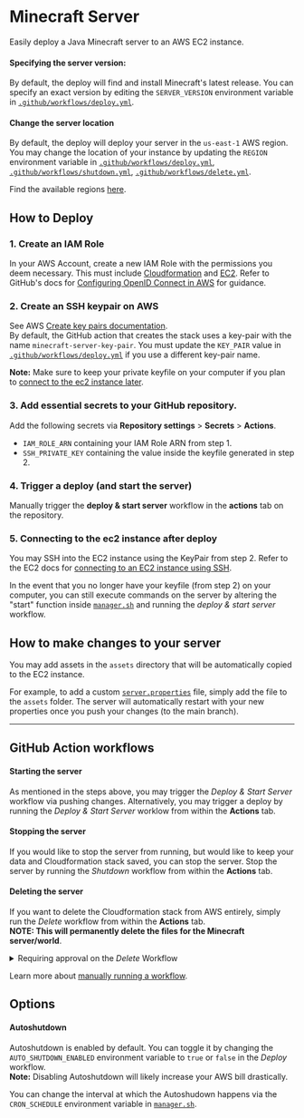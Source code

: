 # Minecraft Server
Easily deploy a Java Minecraft server to an AWS EC2 instance.

#### Specifying the server version:
By default, the deploy will find and install Minecraft's latest release. You can specify an exact version by editing the `SERVER_VERSION` environment variable in [`.github/workflows/deploy.yml`](.github/workflows/deploy.yml#L17).

#### Change the server location
By default, the deploy will deploy your server in the `us-east-1` AWS region. You may change the location of your instance by updating the `REGION` environment variable in [`.github/workflows/deploy.yml`](.github/workflows/deploy.yml#L14), [`.github/workflows/shutdown.yml`](.github/workflows/shutdown.yml#L11), [`.github/workflows/delete.yml`](.github/workflows/delete.yml#L11).

Find the available regions [here](https://aws.amazon.com/about-aws/global-infrastructure/regions_az/).

## How to Deploy
### 1. Create an IAM Role
In your AWS Account, create a new IAM Role with the permissions you deem necessary. This must include [Cloudformation](https://aws.amazon.com/cloudformation/) and [EC2](https://aws.amazon.com/ec2/). Refer to GitHub's docs for [Configuring OpenID Connect in AWS](https://docs.github.com/en/actions/deployment/security-hardening-your-deployments/configuring-openid-connect-in-amazon-web-services) for guidance.

### 2. Create an SSH keypair on AWS
See AWS [Create key pairs documentation](https://docs.aws.amazon.com/AWSEC2/latest/UserGuide/create-key-pairs.html). \
By default, the GitHub action that creates the stack uses a key-pair with the name `minecraft-server-key-pair`. You must update the `KEY_PAIR` value in [`.github/workflows/deploy.yml`](.github/workflows/deploy.yml#L15) if you use a different key-pair name.

**Note:** Make sure to keep your private keyfile on your computer if you plan to [connect to the ec2 instance later](#5-connecting-to-the-ec2-instance-after-deploy).


### 3. Add essential secrets to your GitHub repository.

Add the following secrets via **Repository settings** > **Secrets** > **Actions**.

  - `IAM_ROLE_ARN` containing your IAM Role ARN from step 1.
  - `SSH_PRIVATE_KEY` containing the value inside the keyfile generated in step 2.

### 4. Trigger a deploy (and start the server)
Manually trigger the **deploy & start server** workflow in the **actions** tab on the repository.

### 5. Connecting to the ec2 instance after deploy
You may SSH into the EC2 instance using the KeyPair from step 2. Refer to the EC2 docs for [connecting to an EC2 instance using SSH](https://docs.aws.amazon.com/AWSEC2/latest/UserGuide/AccessingInstancesLinux.html).

In the event that you no longer have your keyfile (from step 2) on your computer, you can still execute commands on the server by altering the "start" function inside [`manager.sh`](manager.sh) and running the *deploy & start server* workflow.

## How to make changes to your server
You may add assets in the `assets` directory that will be automatically copied to the EC2 instance.

For example, to add a custom [`server.properties`](https://minecraft.fandom.com/wiki/Server.properties) file, simply add the file to the `assets` folder. The server will automatically restart with your new properties once you push your changes (to the main branch).


---

## GitHub Action workflows

#### Starting the server
As mentioned in the steps above, you may trigger the *Deploy & Start Server* workflow via pushing changes. Alternatively, you may trigger a deploy by running the *Deploy & Start Server* worklow from within the **Actions** tab.

#### Stopping the server
If you would like to stop the server from running, but would like to keep your data and Cloudformation stack saved, you can stop the server. Stop the server by running the *Shutdown* workflow from within the **Actions** tab.

#### Deleting the server
If you want to delete the Cloudformation stack from AWS entirely, simply run the *Delete* workflow from within the **Actions** tab. \
**NOTE: This will permanently delete the files for the Minecraft server/world**.

<details>

  <summary>Requiring approval on the <em>Delete</em> Workflow</summary>
  
  You might want to share permissions with your friends to start/stop the server. However, you probably want to limit who has access to permanently delete the server.

  To restrict access, simply enable the *required reviewers* protection rule to your server after the initial creation. This will allow you to select users that must approve the deletion before it occurs.

  Learn more about the [required reviewers protection rule](https://docs.github.com/en/actions/deployment/targeting-different-environments/using-environments-for-deployment#required-reviewers).
</details>

Learn more about [manually running a workflow](https://docs.github.com/en/actions/managing-workflow-runs/manually-running-a-workflow#running-a-workflow).



## Options

#### Autoshutdown
Autoshutdown is enabled by default. You can toggle it by changing the `AUTO_SHUTDOWN_ENABLED` environment variable to `true` or `false` in the *Deploy* workflow. \
**Note:** Disabling Autoshutdown will likely increase your AWS bill drastically.

You can change the interval at which the Autoshudown happens via the `CRON_SCHEDULE` environment variable in [`manager.sh`](manager.sh).
